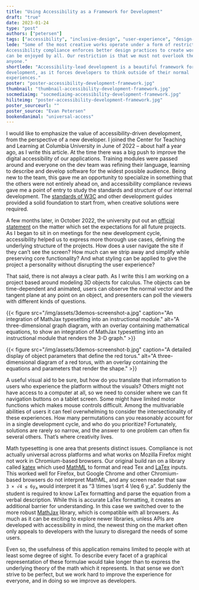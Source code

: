 ```yaml
---
title: "Using Accessibility as a Framework for Development"
draft: "true"
date: 2023-01-24
type: "post"
authors: ["petersen"]
tags: ["accessibility", "inclusive-design", "user-experience", "design-thinking"]
lede: "Some of the most creative works operate under a form of restriction.
Accessibility compliance enforces better design practices to create works that
can be enjoyed by all. Our restriction is that we must not overlook the needs of
anyone."
shortlede: "Accessibility-lead development is a beautiful framework for software
development, as it forces developers to think outside of their normal
experiences."
poster: "poster-accessibility-development-framework.jpg"
thumbnail: "thumbnail-accessibility-development-framework.jpg"
socmediaimg: "socmediaimg-accessibility-development-framework.jpg"
hiliteimg: "poster-accessibility-development-framework.jpg"
poster_sourceurl: ""
poster_source: "Evan Petersen"
bookendanimal: "universal-access"
---
```

I would like to emphasize the value of accessibility-driven development, from
the perspective of a new developer. I joined the Center for Teaching and
Learning at Columbia University in June of 2022 – about half a year ago, as I
write this article. At the time there was a big push to improve the digital
accessibility of our applications. Training modules were passed around and
everyone on the dev team was refining their language, learning to describe and
develop software for the widest possible audience. Being new to the team, this
gave me an opportunity to specialize in something that the others were not
entirely ahead on, and accessibility compliance reviews gave me a point of
entry to study the standards and structure of our internal development. The
[standards of W3C](https://www.w3.org/WAI/standards-guidelines/)
and other development guides provided a solid foundation to start from, when
creative solutions were required.

A few months later, in October 2022, the university put out an 
[official statement](https://accessibility.columbia.edu/content/website-accessibility-policy)
on the matter which set the expectations for all future projects. As I began to
sit in on meetings for the new development cycle, accessibility helped us to
express more thorough use cases, defining the underlying structure of the
projects. How does a user navigate the site if they can’t see the screen? How
much can we strip away and simplify while preserving core functionality? And
what styling can be applied to give the project a personality without
disrupting the user experience?

That said, there is not always a clear path. As I write this I am working on a
project based around modeling 3D objects for calculus. The objects can be
time-dependent and animated, users can observe the normal vector and the
tangent plane at any point on an object, and presenters can poll the viewers
with different kinds of questions.


{{< figure
    src="/img/assets/3demos-screenshot-a.jpg"
    caption="An integration of MathJax typesetting into an instructional module."
    alt="A three-dimensional graph diagram, with an overlay containing mathematical equations, to show an integration of MathJax typesetting into an instructional module that renders the 3-D graph." >}}

{{< figure
    src="/img/assets/3demos-screenshot-b.jpg"
    caption="A detailed display of object parameters that define the red torus."
    alt="A three-dimensional diagram of a red torus, with an overlay containing the equations and parameters that render the shape." >}}


A useful visual aid to be sure, but how do you translate that information to
users who experience the platform without the visuals? Others might not have
access to a computer at all, so we need to consider where we can fit navigation
buttons on a tablet screen. Some might have limited motor functions which makes
mouse controls difficult. Among the multivariable abilities of users it can feel
overwhelming to consider the intersectionality of these experiences. How many
permutations can you reasonably account for in a single development cycle, and
who do you prioritize? Fortunately, solutions are rarely so narrow, and the
answer to one problem can often fix several others. That’s where creativity
lives.

Math typesetting is one area that presents distinct issues. Compliance is not
actually universal across platforms and what works on Mozilla Firefox might not
work in Chromium-based browsers. Our original build ran on a library called
[katex](https://katex.org/) which used [MathML](https://w3c.github.io/mathml/)
to format and read Tex and [LaTex](https://www.latex-project.org/) inputs. This
worked well for Firefox, but Google Chrome and other Chromium-based browsers do
not interpret MathML, and any screen reader that saw
<code>3&nbsp;&times;&nbsp;&radic;4&nbsp;&le;&nbsp;6y<sub>a</sub></code>
would interpret it as “3 \times \sqrt 4 \leq 6 y_a”. Suddenly the student is
required to know LaTex formatting and parse the equation from a verbal
description. While this is accurate LaTex formatting, it creates an additional
barrier for understanding. In this case we switched over to the more robust
[MathJax](https://docs.mathjax.org/en/latest/) library, which is compatible
with all browsers. As much as it can be exciting to explore newer libraries,
unless APIs are developed with accessibility in mind, the newest thing on the
market often only appeals to developers with the luxury to disregard the needs
of some users.

Even so, the usefulness of this application remains limited to people with at
least some degree of sight. To describe every facet of a graphical
representation of these formulae would take longer than to express the
underlying theory of the math which it represents. In that sense we don’t strive
to be perfect, but we work hard to improve the experience for everyone, and in
doing so we improve as developers.

